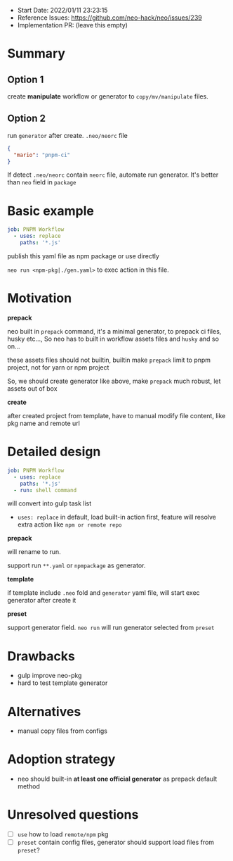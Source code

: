 - Start Date: 2022/01/11 23:23:15
- Reference Issues: https://github.com/neo-hack/neo/issues/239
- Implementation PR: (leave this empty)

# Summary

## Option 1

create **manipulate** workflow or generator to `copy/mv/manipulate` files.

## Option 2

run `generator` after create. `.neo/neorc` file

```json
{
  "mario": "pnpm-ci"
}
```

If detect `.neo/neorc` contain `neorc` file, automate run generator. It's better than `neo` field in `package`

# Basic example

```yaml
job: PNPM Workflow
  - uses: replace
    paths: '*.js'
```

publish this yaml file as npm package or use directly

`neo run <npm-pkg|./gen.yaml>` to exec action in this file.

# Motivation

**prepack**

neo built in `prepack` command, it's a minimal generator, to prepack ci files, husky etc..., So neo has to built in workflow assets files and `husky` and so on...

these assets files should not builtin, builtin make `prepack` limit to pnpm project, not for yarn or npm project

So, we should create generator like above, make `prepack` much robust, let assets out of box

**create**

after created project from template, have to manual modify file content, like pkg name and remote url

# Detailed design

```yaml
job: PNPM Workflow
  - uses: replace
    paths: '*.js'
  - run: shell command
```

will convert into gulp task list

- `uses: replace` in default, load built-in action first, feature will resolve extra action like `npm or remote repo`

**prepack**

will rename to run.

support run `**.yaml` or `npmpackage` as generator.

**template**

if template include `.neo` fold and `generator` yaml file, will start exec generator after create it

**preset**

support generator field. `neo run` will run generator selected from `preset`

# Drawbacks

- gulp improve neo-pkg
- hard to test template generator

# Alternatives

- manual copy files from configs

# Adoption strategy

- neo should built-in **at least one official generator** as prepack default method

# Unresolved questions

- [ ] `use` how to load `remote/npm` pkg
- [ ] `preset` contain config files, generator should support load files from `preset`?